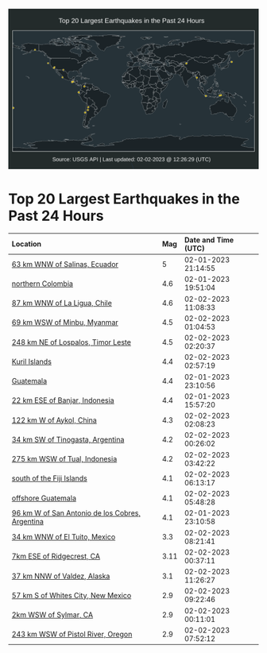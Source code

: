 ![Map](./map.png)

# Top 20 Largest Earthquakes in the Past 24 Hours

| Location | Mag | Date and Time (UTC) |
|:---|:---|:---|
| [63 km WNW of Salinas, Ecuador](https://earthquake.usgs.gov/earthquakes/eventpage/us6000jkue) | 5 | 02-01-2023 21:14:55 |
| [northern Colombia](https://earthquake.usgs.gov/earthquakes/eventpage/us6000jktm) | 4.6 | 02-01-2023 19:51:04 |
| [87 km WNW of La Ligua, Chile](https://earthquake.usgs.gov/earthquakes/eventpage/us6000jkyc) | 4.6 | 02-02-2023 11:08:33 |
| [69 km WSW of Minbu, Myanmar](https://earthquake.usgs.gov/earthquakes/eventpage/us6000jkwa) | 4.5 | 02-02-2023 01:04:53 |
| [248 km NE of Lospalos, Timor Leste](https://earthquake.usgs.gov/earthquakes/eventpage/us6000jkwi) | 4.5 | 02-02-2023 02:20:37 |
| [Kuril Islands](https://earthquake.usgs.gov/earthquakes/eventpage/us6000jkwl) | 4.4 | 02-02-2023 02:57:19 |
| [Guatemala](https://earthquake.usgs.gov/earthquakes/eventpage/us6000jkv9) | 4.4 | 02-01-2023 23:10:56 |
| [22 km ESE of Banjar, Indonesia](https://earthquake.usgs.gov/earthquakes/eventpage/us6000jks8) | 4.4 | 02-01-2023 15:57:20 |
| [122 km W of Aykol, China](https://earthquake.usgs.gov/earthquakes/eventpage/us6000jkwe) | 4.3 | 02-02-2023 02:08:23 |
| [34 km SW of Tinogasta, Argentina](https://earthquake.usgs.gov/earthquakes/eventpage/us6000jkvz) | 4.2 | 02-02-2023 00:26:02 |
| [275 km WSW of Tual, Indonesia](https://earthquake.usgs.gov/earthquakes/eventpage/us6000jkwu) | 4.2 | 02-02-2023 03:42:22 |
| [south of the Fiji Islands](https://earthquake.usgs.gov/earthquakes/eventpage/us6000jkx4) | 4.1 | 02-02-2023 06:13:17 |
| [offshore Guatemala](https://earthquake.usgs.gov/earthquakes/eventpage/us6000jkx2) | 4.1 | 02-02-2023 05:48:28 |
| [96 km W of San Antonio de los Cobres, Argentina](https://earthquake.usgs.gov/earthquakes/eventpage/us6000jkv8) | 4.1 | 02-01-2023 23:10:58 |
| [34 km WNW of El Tuito, Mexico](https://earthquake.usgs.gov/earthquakes/eventpage/us6000jkxm) | 3.3 | 02-02-2023 08:21:41 |
| [7km ESE of Ridgecrest, CA](https://earthquake.usgs.gov/earthquakes/eventpage/ci40165247) | 3.11 | 02-02-2023 00:37:11 |
| [37 km NNW of Valdez, Alaska](https://earthquake.usgs.gov/earthquakes/eventpage/ak0231irfuob) | 3.1 | 02-02-2023 11:26:27 |
| [57 km S of Whites City, New Mexico](https://earthquake.usgs.gov/earthquakes/eventpage/us6000jkxs) | 2.9 | 02-02-2023 09:22:46 |
| [2km WSW of Sylmar, CA](https://earthquake.usgs.gov/earthquakes/eventpage/ci40165223) | 2.9 | 02-02-2023 00:11:01 |
| [243 km WSW of Pistol River, Oregon](https://earthquake.usgs.gov/earthquakes/eventpage/us6000jkxe) | 2.9 | 02-02-2023 07:52:12 |
